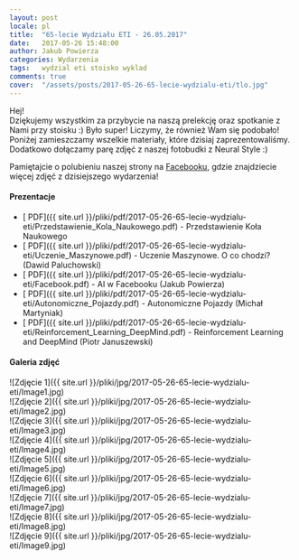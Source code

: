 ```yaml
---
layout: post
locale: pl
title:  "65-lecie Wydziału ETI - 26.05.2017"
date:   2017-05-26 15:48:00
author: Jakub Powierza
categories: Wydarzenia
tags:	wydzial eti stoisko wyklad
comments: true
cover:  "/assets/posts/2017-05-26-65-lecie-wydzialu-eti/tlo.jpg"
---
```


Hej!  
Dziękujemy wszystkim za przybycie na naszą prelekcję oraz spotkanie z Nami przy stoisku :) Było super! Liczymy, że również Wam się podobało! Poniżej zamieszczamy wszelkie materiały, które dzisiaj zaprezentowaliśmy. Dodatkowo dołączamy parę zdjęć z naszej fotobudki z Neural Style :)  

Pamiętajcie o polubieniu naszej strony na [Facebooku](http://facebook.com/GradientPG/), gdzie znajdziecie więcej zdjęć z dzisiejszego wydarzenia!

#### Prezentacje
- [<i class="fa fa-file-pdf-o" aria-hidden="true"></i> PDF]({{ site.url }}/pliki/pdf/2017-05-26-65-lecie-wydzialu-eti/Przedstawienie_Kola_Naukowego.pdf) - Przedstawienie Koła Naukowego
- [<i class="fa fa-file-pdf-o" aria-hidden="true"></i> PDF]({{ site.url }}/pliki/pdf/2017-05-26-65-lecie-wydzialu-eti/Uczenie_Maszynowe.pdf) - Uczenie Maszynowe. O co chodzi? (Dawid Paluchowski)
- [<i class="fa fa-file-pdf-o" aria-hidden="true"></i> PDF]({{ site.url }}/pliki/pdf/2017-05-26-65-lecie-wydzialu-eti/Facebook.pdf) - AI w Facebooku (Jakub Powierza)
- [<i class="fa fa-file-pdf-o" aria-hidden="true"></i> PDF]({{ site.url }}/pliki/pdf/2017-05-26-65-lecie-wydzialu-eti/Autonomiczne_Pojazdy.pdf) - Autonomiczne Pojazdy (Michał Martyniak)
- [<i class="fa fa-file-pdf-o" aria-hidden="true"></i> PDF]({{ site.url }}/pliki/pdf/2017-05-26-65-lecie-wydzialu-eti/Reinforcement_Learning_DeepMind.pdf) -  Reinforcement Learning and DeepMind (Piotr Januszewski)

#### Galeria zdjęć
![Zdjęcie 1]({{ site.url }}/pliki/jpg/2017-05-26-65-lecie-wydzialu-eti/Image1.jpg)  
![Zdjęcie 2]({{ site.url }}/pliki/jpg/2017-05-26-65-lecie-wydzialu-eti/Image2.jpg)  
![Zdjęcie 3]({{ site.url }}/pliki/jpg/2017-05-26-65-lecie-wydzialu-eti/Image3.jpg)  
![Zdjęcie 4]({{ site.url }}/pliki/jpg/2017-05-26-65-lecie-wydzialu-eti/Image4.jpg)  
![Zdjęcie 5]({{ site.url }}/pliki/jpg/2017-05-26-65-lecie-wydzialu-eti/Image5.jpg)  
![Zdjęcie 6]({{ site.url }}/pliki/jpg/2017-05-26-65-lecie-wydzialu-eti/Image6.jpg)  
![Zdjęcie 7]({{ site.url }}/pliki/jpg/2017-05-26-65-lecie-wydzialu-eti/Image7.jpg)  
![Zdjęcie 8]({{ site.url }}/pliki/jpg/2017-05-26-65-lecie-wydzialu-eti/Image8.jpg)  
![Zdjęcie 9]({{ site.url }}/pliki/jpg/2017-05-26-65-lecie-wydzialu-eti/Image9.jpg)  
